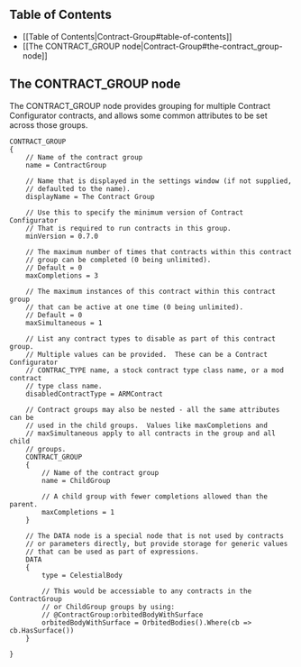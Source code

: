## Table of Contents

* [[Table of Contents|Contract-Group#table-of-contents]]
* [[The CONTRACT_GROUP node|Contract-Group#the-contract_group-node]]

## The CONTRACT_GROUP node

The CONTRACT_GROUP node provides grouping for multiple Contract Configurator contracts, and allows some common attributes to be set across those groups.

    CONTRACT_GROUP
    {
        // Name of the contract group
        name = ContractGroup

        // Name that is displayed in the settings window (if not supplied,
        // defaulted to the name).
        displayName = The Contract Group

        // Use this to specify the minimum version of Contract Configurator
        // That is required to run contracts in this group.
        minVersion = 0.7.0

        // The maximum number of times that contracts within this contract
        // group can be completed (0 being unlimited).
        // Default = 0
        maxCompletions = 3

        // The maximum instances of this contract within this contract group
        // that can be active at one time (0 being unlimited).
        // Default = 0
        maxSimultaneous = 1

        // List any contract types to disable as part of this contract group.
        // Multiple values can be provided.  These can be a Contract Configurator
        // CONTRAC_TYPE name, a stock contract type class name, or a mod contract
        // type class name.
        disabledContractType = ARMContract

        // Contract groups may also be nested - all the same attributes can be
        // used in the child groups.  Values like maxCompletions and
        // maxSimultaneous apply to all contracts in the group and all child
        // groups.
        CONTRACT_GROUP
        {
            // Name of the contract group
            name = ChildGroup

            // A child group with fewer completions allowed than the parent.
            maxCompletions = 1
        }

        // The DATA node is a special node that is not used by contracts
        // or parameters directly, but provide storage for generic values
        // that can be used as part of expressions.
        DATA
        {
            type = CelestialBody

            // This would be accessiable to any contracts in the ContractGroup
            // or ChildGroup groups by using:
            // @ContractGroup:orbitedBodyWithSurface
            orbitedBodyWithSurface = OrbitedBodies().Where(cb => cb.HasSurface())
        }

    }
